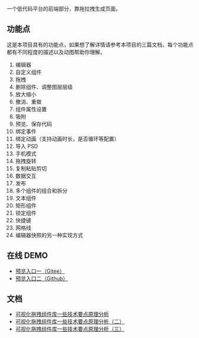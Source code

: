 一个低代码平台的前端部分，靠拖拉拽生成页面。
## 功能点
这是本项目具有的功能点，如果想了解详情请参考本项目的三篇文档，每个功能点都有不同程度的描述以及动图帮助你理解。
1. 编辑器
2. 自定义组件
3. 拖拽
4. 删除组件、调整图层层级
5. 放大缩小
6. 撤消、重做
7. 组件属性设置
8. 吸附
9. 预览、保存代码
10. 绑定事件
11. 绑定动画（支持动画时长，是否循环等配置）
12. 导入 PSD
13. 手机模式
14. 拖拽旋转
15. 复制粘贴剪切
16. 数据交互
17. 发布
18. 多个组件的组合和拆分
19. 文本组件
20. 矩形组件
21. 锁定组件
22. 快捷键
23. 网格线
24. 编辑器快照的另一种实现方式

## 在线 DEMO
* [预览入口一（Gitee）](https://woai3c.gitee.io/visual-drag-demo)
* [预览入口二（Github）](https://woai3c.github.io/visual-drag-demo)

## 文档
* [可视化拖拽组件库一些技术要点原理分析](https://github.com/woai3c/Front-end-articles/issues/19)
* [可视化拖拽组件库一些技术要点原理分析（二）](https://github.com/woai3c/Front-end-articles/issues/20)
* [可视化拖拽组件库一些技术要点原理分析（三）](https://github.com/woai3c/Front-end-articles/issues/21)
